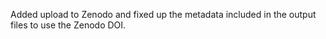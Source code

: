Added upload to Zenodo and fixed up the metadata included in the output files to use the Zenodo DOI.
